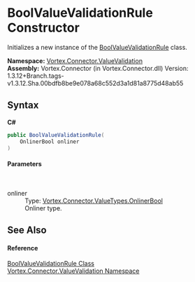 # BoolValueValidationRule Constructor 
 

Initializes a new instance of the <a href="T_Vortex_Connector_ValueValidation_BoolValueValidationRule.md">BoolValueValidationRule</a> class.

**Namespace:**&nbsp;<a href="N_Vortex_Connector_ValueValidation.md">Vortex.Connector.ValueValidation</a><br />**Assembly:**&nbsp;Vortex.Connector (in Vortex.Connector.dll) Version: 1.3.12+Branch.tags-v1.3.12.Sha.00bdfb8be9e078a68c552d3a1d81a8775d48ab55

## Syntax

**C#**<br />
``` C#
public BoolValueValidationRule(
	OnlinerBool onliner
)
```


#### Parameters
&nbsp;<dl><dt>onliner</dt><dd>Type: <a href="T_Vortex_Connector_ValueTypes_OnlinerBool.md">Vortex.Connector.ValueTypes.OnlinerBool</a><br />Onliner type.</dd></dl>

## See Also


#### Reference
<a href="T_Vortex_Connector_ValueValidation_BoolValueValidationRule.md">BoolValueValidationRule Class</a><br /><a href="N_Vortex_Connector_ValueValidation.md">Vortex.Connector.ValueValidation Namespace</a><br />